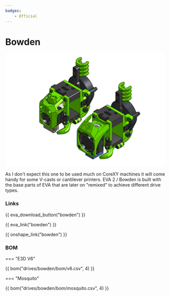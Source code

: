 ```yaml
---
badges:
    - Official
---
```

# Bowden

![preview](assets/__ALL__.png)

As I don't expect this one to be used much on CoreXY machines it will come handy for some V-casts or cantilever printers. EVA 2 / Bowden is built with the base parts of EVA that are later on "remixed" to achieve different drive types.

### Links

{{ eva_download_button("bowden") }}

{{ eva_link("bowden") }}

{{ onshape_link("bowden") }}

### BOM

=== "E3D V6"

{{ bom("drives/bowden/bom/v6.csv", 4) }}

=== "Mosquito"

{{ bom("drives/bowden/bom/mosquito.csv", 4) }}
